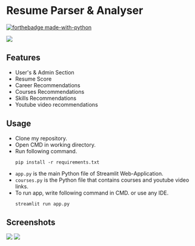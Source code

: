 # Resume Parser & Analyser 

[![forthebadge made-with-python](http://ForTheBadge.com/images/badges/made-with-python.svg)](https://www.python.org/)   

<img src="https://github.com/Spidy20/Smart_Resume_Analyser_App/blob/master/yt_thumb.jpg">


## Features
- User's & Admin Section
- Resume Score
- Career Recommendations
- Courses Recommendations
- Skills Recommendations
- Youtube video recommendations

## Usage
- Clone my repository.
- Open CMD in working directory.
- Run following command.
  ```
  pip install -r requirements.txt
  ```
- `app.py` is the main Python file of Streamlit Web-Application. 
- `courses.py` is the Python file that contains courses and youtube video links.
- To run app, write following command in CMD. or use any IDE.
  ```
  streamlit run app.py
  ``` 

## Screenshots


<img src="https://github.com/Spidy20/Smart_Resume_Analyser_App/blob/master/sc1.png">


<img src="https://github.com/Spidy20/Smart_Resume_Analyser_App/blob/master/sc2.png">


